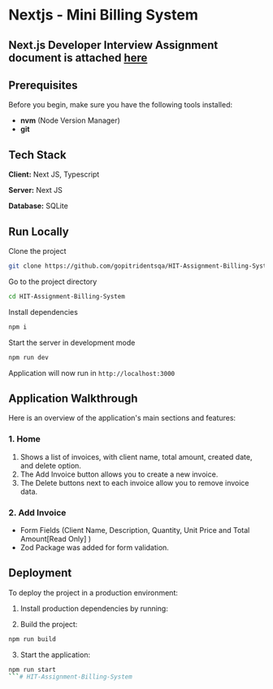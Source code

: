 # Nextjs - Mini Billing System

## Next.js Developer Interview Assignment document is attached [here](https://github.com/gopitridentsqa/HIT-Assignment-Billing-System/blob/main/docs/Billing_System_Mini.pdf)

## Prerequisites

Before you begin, make sure you have the following tools installed:

- **nvm** (Node Version Manager)
- **git**

## Tech Stack

**Client:** Next JS, Typescript

**Server:** Next JS

**Database:** SQLite

## Run Locally

Clone the project

```bash
git clone https://github.com/gopitridentsqa/HIT-Assignment-Billing-System.git
```

Go to the project directory

```bash
cd HIT-Assignment-Billing-System
```

Install dependencies

```bash
npm i
```

Start the server in development mode

```bash
npm run dev
```

Application will now run in `http://localhost:3000`

## Application Walkthrough

Here is an overview of the application's main sections and features:

### 1. **Home**

1. Shows a list of invoices, with client name, total amount, created date, and delete option.
2. The Add Invoice button allows you to create a new invoice.
3. The Delete buttons next to each invoice allow you to remove invoice data.

### 2. **Add Invoice**

- Form Fields (Client Name, Description, Quantity, Unit Price and Total Amount[Read Only] )
-  Zod Package was added for form validation.

## Deployment

To deploy the project in a production environment:

1. Install production dependencies by running:

2. Build the project:

```bash
npm run build
```

3. Start the application:

```bash
npm run start
```# HIT-Assignment-Billing-System
